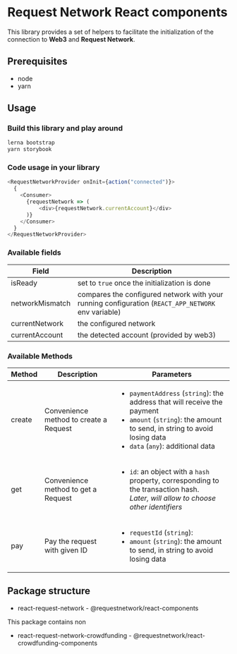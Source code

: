 # Request Network React components

This library provides a set of helpers to facilitate the initialization of the connection to **Web3** and **Request Network**. 

## Prerequisites

- node
- yarn

## Usage

### Build this library and play around
```sh
lerna bootstrap
yarn storybook
```

### Code usage in your library 
```javascript
<RequestNetworkProvider onInit={action("connected")}>
  {
    <Consumer>
      {requestNetwork => (
          <div>{requestNetwork.currentAccount}</div>
      )}
    </Consumer>
  }
</RequestNetworkProvider>
```

### Available fields

|Field|Description|
|---|---|
|isReady|set to `true` once the initialization is done|
|networkMismatch|compares the configured network with your running configuration (`REACT_APP_NETWORK` env variable)|
|currentNetwork|the configured network|
|currentAccount|the detected account (provided by web3)|

### Available Methods

|Method|Description|Parameters|
|---|---|---|
|create|Convenience method to create a Request| <ul><li>`paymentAddress` (`string`): the address that will receive the payment</li><li>`amount` (`string`): the amount to send, in string to avoid losing data</li><li>`data` (`any`): additional data</li></ul> |
|get|Convenience method to get a Request|<ul><li>`id`: an object with a `hash` property, corresponding to the transaction hash. <br>*Later, will allow to choose other identifiers*</li></ul>|
|pay|Pay the request with given ID|<ul><li>`requestId` (`string`): </li><li>`amount` (`string`): the amount to send, in string to avoid losing data</li></ul>|


## Package structure

- react-request-network - @requestnetwork/react-components

This package contains non

- react-request-network-crowdfunding - @requestnetwork/react-crowdfunding-components
